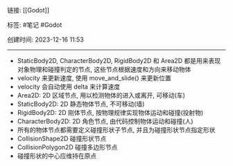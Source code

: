 链接: [[Godot]]

标签: #笔记 #Godot 

创建时间: 2023-12-16 11:53

---

- StaticBody2D, CharacterBody2D, RigidBody2D 和 Area2D
  都是用来表现对象物理和碰撞判定的节点, 这些节点根据速度和方向来移动物体
- velocity 来更新速度, 使用 move_and_slide() 来更新位置
- velocity 会自动使用 delta 来计算速度
- Area2D: 2D 区域节点, 用以检测物体的进入或离开, 可移动(车)
- StaticBody2D: 2D 静态物体节点, 不可移动(墙)
- RigidBody2D: 2D 刚体节点, 按物理规律实现物体运动和碰撞(投射物)
- CharacterBody2D: 2D 角色节点, 由代码控制物体运动和碰撞(人)
- 所有的物体节点都需要定义碰撞形状子节点, 并且为碰撞形状节点指定形状
- CollisionShape2D 碰撞形状节点
- CollisionPolygon2D 碰撞多边形节点
- 碰撞形状的中心应维持在原点